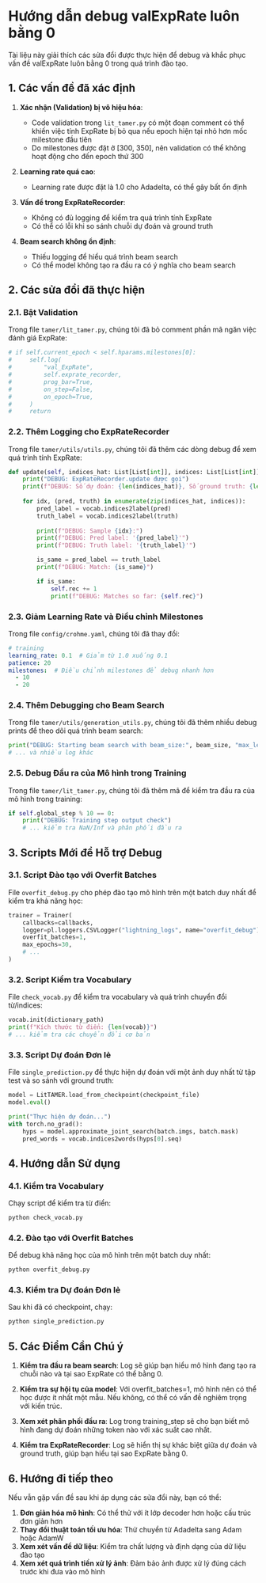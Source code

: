 # Hướng dẫn debug valExpRate luôn bằng 0

Tài liệu này giải thích các sửa đổi được thực hiện để debug và khắc phục vấn đề valExpRate luôn bằng 0 trong quá trình đào tạo.

## 1. Các vấn đề đã xác định

1. **Xác nhận (Validation) bị vô hiệu hóa**:
   - Code validation trong `lit_tamer.py` có một đoạn comment có thể khiến việc tính ExpRate bị bỏ qua nếu epoch hiện tại nhỏ hơn mốc milestone đầu tiên
   - Do milestones được đặt ở [300, 350], nên validation có thể không hoạt động cho đến epoch thứ 300

2. **Learning rate quá cao**:
   - Learning rate được đặt là 1.0 cho Adadelta, có thể gây bất ổn định

3. **Vấn đề trong ExpRateRecorder**:
   - Không có đủ logging để kiểm tra quá trình tính ExpRate
   - Có thể có lỗi khi so sánh chuỗi dự đoán và ground truth

4. **Beam search không ổn định**:
   - Thiếu logging để hiểu quá trình beam search
   - Có thể model không tạo ra đầu ra có ý nghĩa cho beam search

## 2. Các sửa đổi đã thực hiện

### 2.1. Bật Validation

Trong file `tamer/lit_tamer.py`, chúng tôi đã bỏ comment phần mã ngăn việc đánh giá ExpRate:

```python
# if self.current_epoch < self.hparams.milestones[0]:
#     self.log(
#         "val_ExpRate",
#         self.exprate_recorder,
#         prog_bar=True,
#         on_step=False,
#         on_epoch=True,
#     )
#     return
```

### 2.2. Thêm Logging cho ExpRateRecorder

Trong file `tamer/utils/utils.py`, chúng tôi đã thêm các dòng debug để xem quá trình tính ExpRate:

```python
def update(self, indices_hat: List[List[int]], indices: List[List[int]]):
    print("DEBUG: ExpRateRecorder.update được gọi")
    print(f"DEBUG: Số dự đoán: {len(indices_hat)}, Số ground truth: {len(indices)}")
    
    for idx, (pred, truth) in enumerate(zip(indices_hat, indices)):
        pred_label = vocab.indices2label(pred)
        truth_label = vocab.indices2label(truth)
        
        print(f"DEBUG: Sample {idx}:")
        print(f"DEBUG: Pred label: '{pred_label}'")
        print(f"DEBUG: Truth label: '{truth_label}'")

        is_same = pred_label == truth_label
        print(f"DEBUG: Match: {is_same}")

        if is_same:
            self.rec += 1
            print(f"DEBUG: Matches so far: {self.rec}")
```

### 2.3. Giảm Learning Rate và Điều chỉnh Milestones

Trong file `config/crohme.yaml`, chúng tôi đã thay đổi:

```yaml
# training
learning_rate: 0.1  # Giảm từ 1.0 xuống 0.1
patience: 20
milestones:  # Điều chỉnh milestones để debug nhanh hơn
  - 10
  - 20
```

### 2.4. Thêm Debugging cho Beam Search

Trong file `tamer/utils/generation_utils.py`, chúng tôi đã thêm nhiều debug prints để theo dõi quá trình beam search:

```python
print("DEBUG: Starting beam search with beam_size:", beam_size, "max_len:", max_len)
# ... và nhiều log khác
```

### 2.5. Debug Đầu ra của Mô hình trong Training

Trong file `tamer/lit_tamer.py`, chúng tôi đã thêm mã để kiểm tra đầu ra của mô hình trong training:

```python
if self.global_step % 10 == 0:
    print("DEBUG: Training step output check")
    # ... kiểm tra NaN/Inf và phân phối đầu ra
```

## 3. Scripts Mới để Hỗ trợ Debug

### 3.1. Script Đào tạo với Overfit Batches

File `overfit_debug.py` cho phép đào tạo mô hình trên một batch duy nhất để kiểm tra khả năng học:

```python
trainer = Trainer(
    callbacks=callbacks,
    logger=pl.loggers.CSVLogger("lightning_logs", name="overfit_debug"),
    overfit_batches=1,
    max_epochs=30,
    # ...
)
```

### 3.2. Script Kiểm tra Vocabulary

File `check_vocab.py` để kiểm tra vocabulary và quá trình chuyển đổi từ/indices:

```python
vocab.init(dictionary_path)
print(f"Kích thước từ điển: {len(vocab)}")
# ... kiểm tra các chuyển đổi cơ bản
```

### 3.3. Script Dự đoán Đơn lẻ

File `single_prediction.py` để thực hiện dự đoán với một ảnh duy nhất từ tập test và so sánh với ground truth:

```python
model = LitTAMER.load_from_checkpoint(checkpoint_file)
model.eval()

print("Thực hiện dự đoán...")
with torch.no_grad():
    hyps = model.approximate_joint_search(batch.imgs, batch.mask)
    pred_words = vocab.indices2words(hyps[0].seq)
```

## 4. Hướng dẫn Sử dụng

### 4.1. Kiểm tra Vocabulary

Chạy script để kiểm tra từ điển:

```bash
python check_vocab.py
```

### 4.2. Đào tạo với Overfit Batches

Để debug khả năng học của mô hình trên một batch duy nhất:

```bash
python overfit_debug.py
```

### 4.3. Kiểm tra Dự đoán Đơn lẻ

Sau khi đã có checkpoint, chạy:

```bash
python single_prediction.py
```

## 5. Các Điểm Cần Chú ý

1. **Kiểm tra đầu ra beam search**: Log sẽ giúp bạn hiểu mô hình đang tạo ra chuỗi nào và tại sao ExpRate có thể bằng 0.

2. **Kiểm tra sự hội tụ của model**: Với overfit_batches=1, mô hình nên có thể học được ít nhất một mẫu. Nếu không, có thể có vấn đề nghiêm trọng với kiến trúc.

3. **Xem xét phân phối đầu ra**: Log trong training_step sẽ cho bạn biết mô hình đang dự đoán những token nào với xác suất cao nhất.

4. **Kiểm tra ExpRateRecorder**: Log sẽ hiển thị sự khác biệt giữa dự đoán và ground truth, giúp bạn hiểu tại sao ExpRate bằng 0.

## 6. Hướng đi tiếp theo

Nếu vẫn gặp vấn đề sau khi áp dụng các sửa đổi này, bạn có thể:

1. **Đơn giản hóa mô hình**: Có thể thử với ít lớp decoder hơn hoặc cấu trúc đơn giản hơn
2. **Thay đổi thuật toán tối ưu hóa**: Thử chuyển từ Adadelta sang Adam hoặc AdamW
3. **Xem xét vấn đề dữ liệu**: Kiểm tra chất lượng và định dạng của dữ liệu đào tạo
4. **Xem xét quá trình tiền xử lý ảnh**: Đảm bảo ảnh được xử lý đúng cách trước khi đưa vào mô hình 